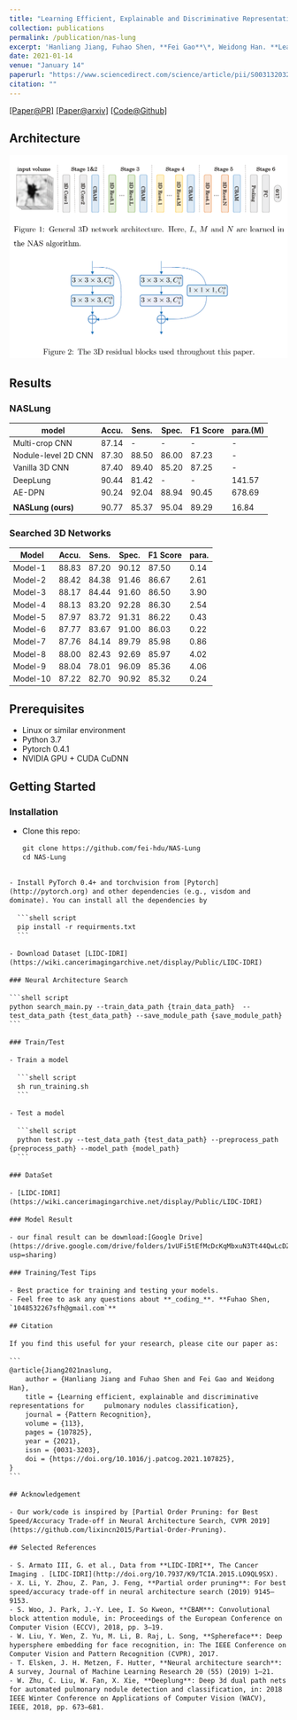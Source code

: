 ```yaml
---
title: "Learning Efficient, Explainable and Discriminative Representations for Pulmonary Nodules Classification (NAS-Lung)"
collection: publications
permalink: /publication/nas-lung
excerpt: 'Hanliang Jiang, Fuhao Shen, **Fei Gao**\*, Weidong Han. **Learning Efficient, Explainable and Discriminative Representations for Pulmonary Nodules Classification**. _Pattern Recognition_, 113: 107825, 2021.'
date: 2021-01-14
venue: "January 14"
paperurl: "https://www.sciencedirect.com/science/article/pii/S0031320321000121"
citation: ""
---
```


[[Paper@PR]](https://www.sciencedirect.com/science/article/pii/S0031320321000121) [[Paper@arxiv]](https://arxiv.org/abs/2101.07429) [[Code@Github]](https://github.com/fei-hdu/NAS-Lung/issues/3)

## Architecture

![Architecture](../images/nas-lung/architecture.png)

## Results

### NASLung

| model               | Accu. | Sens. | Spec. | F1 Score | para.(M) |
| ------------------- | ----- | ----- | ----- | -------- | -------- |
| Multi-crop CNN      | 87.14 | -     | -     | -        | -        |
| Nodule-level 2D CNN | 87.30 | 88.50 | 86.00 | 87.23    | -        |
| Vanilla 3D CNN      | 87.40 | 89.40 | 85.20 | 87.25    | -        |
| DeepLung            | 90.44 | 81.42 | -     | -        | 141.57   |
| AE-DPN              | 90.24 | 92.04 | 88.94 | 90.45    | 678.69   |
|                     |       |       |       |          |          |
| **NASLung (ours)**  | 90.77 | 85.37 | 95.04 | 89.29    | 16.84    |

### Searched 3D Networks

| Model    | Accu. | Sens. | Spec. | F1 Score | para. |
| -------- | ----- | ----- | ----- | -------- | ----- |
| Model-1  | 88.83 | 87.20 | 90.12 | 87.50    | 0.14  |
| Model-2  | 88.42 | 84.38 | 91.46 | 86.67    | 2.61  |
| Model-3  | 88.17 | 84.44 | 91.60 | 86.50    | 3.90  |
| Model-4  | 88.13 | 83.20 | 92.28 | 86.30    | 2.54  |
| Model-5  | 87.97 | 83.72 | 91.31 | 86.22    | 0.43  |
| Model-6  | 87.77 | 83.67 | 91.00 | 86.03    | 0.22  |
| Model-7  | 87.76 | 84.14 | 89.79 | 85.98    | 0.86  |
| Model-8  | 88.00 | 82.43 | 92.69 | 85.97    | 4.02  |
| Model-9  | 88.04 | 78.01 | 96.09 | 85.36    | 4.06  |
| Model-10 | 87.22 | 82.70 | 90.92 | 85.32    | 0.24  |

## Prerequisites

- Linux or similar environment
- Python 3.7
- Pytorch 0.4.1
- NVIDIA GPU + CUDA CuDNN

## Getting Started

### Installation

- Clone this repo:

  ```shell script
  git clone https://github.com/fei-hdu/NAS-Lung
  cd NAS-Lung
  ```

````

- Install PyTorch 0.4+ and torchvision from [Pytorch](http://pytorch.org) and other dependencies (e.g., visdom and dominate). You can install all the dependencies by

  ```shell script
  pip install -r requirments.txt
  ```

- Download Dataset [LIDC-IDRI](https://wiki.cancerimagingarchive.net/display/Public/LIDC-IDRI)

### Neural Architecture Search

```shell script
python search_main.py --train_data_path {train_data_path}  --test_data_path {test_data_path} --save_module_path {save_module_path}
```

### Train/Test

- Train a model

  ```shell script
  sh run_training.sh
  ```

- Test a model

  ```shell script
  python test.py --test_data_path {test_data_path} --preprocess_path {preprocess_path} --model_path {model_path}
  ```

### DataSet

- [LIDC-IDRI](https://wiki.cancerimagingarchive.net/display/Public/LIDC-IDRI)

### Model Result

- our final result can be download:[Google Drive](https://drive.google.com/drive/folders/1vUFi5tEfMcDcKqMbxuN3Tt44QwLcDZnA?usp=sharing)

### Training/Test Tips

- Best practice for training and testing your models.
- Feel free to ask any questions about **_coding_**. **Fuhao Shen, `1048532267sfh@gmail.com`**

## Citation

If you find this useful for your research, please cite our paper as:

```
@article{Jiang2021naslung,
    author = {Hanliang Jiang and Fuhao Shen and Fei Gao and Weidong Han},
    title = {Learning efficient, explainable and discriminative representations for     pulmonary nodules classification},
    journal = {Pattern Recognition},
    volume = {113},
    pages = {107825},
    year = {2021},
    issn = {0031-3203},
    doi = {https://doi.org/10.1016/j.patcog.2021.107825},
}
```

## Acknowledgement

- Our work/code is inspired by [Partial Order Pruning: for Best Speed/Accuracy Trade-off in Neural Architecture Search, CVPR 2019](https://github.com/lixincn2015/Partial-Order-Pruning).

## Selected References

- S. Armato III, G. et al., Data from **LIDC-IDRI**, The Cancer Imaging . [LIDC-IDRI](http://doi.org/10.7937/K9/TCIA.2015.LO9QL9SX).
- X. Li, Y. Zhou, Z. Pan, J. Feng, **Partial order pruning**: For best speed/accuracy trade-off in neural architecture search (2019) 9145–9153.
- S. Woo, J. Park, J.-Y. Lee, I. So Kweon, **CBAM**: Convolutional block attention module, in: Proceedings of the European Conference on Computer Vision (ECCV), 2018, pp. 3–19.
- W. Liu, Y. Wen, Z. Yu, M. Li, B. Raj, L. Song, **Sphereface**: Deep hypersphere embedding for face recognition, in: The IEEE Conference on Computer Vision and Pattern Recognition (CVPR), 2017.
- T. Elsken, J. H. Metzen, F. Hutter, **Neural architecture search**: A survey, Journal of Machine Learning Research 20 (55) (2019) 1–21.
- W. Zhu, C. Liu, W. Fan, X. Xie, **Deeplung**: Deep 3d dual path nets for automated pulmonary nodule detection and classification, in: 2018 IEEE Winter Conference on Applications of Computer Vision (WACV), IEEE, 2018, pp. 673–681.
````

